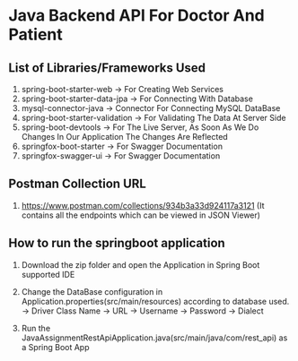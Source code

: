 # Java Backend API For Doctor And Patient

## List of Libraries/Frameworks Used

1) spring-boot-starter-web -> For Creating Web Services
2) spring-boot-starter-data-jpa -> For Connecting With Database
3) mysql-connector-java -> Connector For Connecting MySQL DataBase
4) spring-boot-starter-validation -> For Validating The Data At Server Side
5) spring-boot-devtools -> For The Live Server, As Soon As We Do Changes In Our Application The Changes Are Reflected
6) springfox-boot-starter -> For Swagger Documentation
7) springfox-swagger-ui -> For Swagger Documentation


## Postman Collection URL

1) https://www.postman.com/collections/934b3a33d924117a3121 (It contains all the endpoints which can be viewed in JSON Viewer)


## How to run the springboot application

1) Download the zip folder and open the Application in Spring Boot supported IDE

2) Change the DataBase configuration in Application.properties(src/main/resources) according to database used.
   -> Driver Class Name
   -> URL
   -> Username
   -> Password
   -> Dialect

3) Run the JavaAssignmentRestApiApplication.java(src/main/java/com/rest_api) as a Spring Boot App
